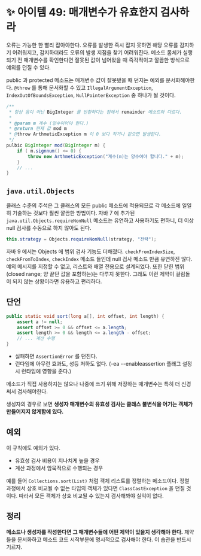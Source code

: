 # ✨ 아이템 49: 매개변수가 유효한지 검사하라

오류는 가능한 한 빨리 잡아야한다. 오류를 발생한 즉시 잡지 못하면 해당 오류를 감지하기 어려워지고, 감지하더라도 오류의 발생 지점을 찾기 어려워진다. 메소드 몸체가 실행되기 전 매개변수를 확인한다면 잘못된 값이 넘어왔을 때 즉각적이고 깔끔한 방식으로 예외를 던질 수 있다.

public 과 protected 메소드는 매개변수 값이 잘못됐을 때 던지는 예외를 문서화해야한다. `@throw` 를 통해 문서화할 수 있고 `IllegalArgumentException`, `IndexOutOfBoundsException`, `NullPointerException` 중 하나가 될 것이다.

```java
/**
 * 항상 음이 아닌 BigInteger 를 반환하다는 점에서 remainder 메소드와 다르다.
 *
 * @param m 계수 (양수이어야 한다.)
 * @return 현재 값 mod m
 * @throw ArthmeticException m 이 0 보다 작거나 같으면 발생한다.
 */
pulbic BigInteger mod(BigInteger m) {
    if ( m.signnum() <= 0) {
        throw new ArthmeticException("계수(m)는 양수여야 합니다." + m);
    }
    // ...
}
```

## `java.util.Objects`

클래스 수준의 주석은 그 클래스의 모든 public 메소드에 적용되므로 각 메소드에 일일히 기술하는 것보다 훨씬 깔끔한 방법이다. 자바 7 에 추가된 `java.util.Objects.requireNonNull` 메소드는 유연하고 사용하기도 편하니, 더 이상 null 검사를 수동으로 하지 않아도 된다.

```java
this.strategy = Objects.requireNonNull(strategy, "전략");
```

자바 9 에서는 Objects 에 범위 검사 기능도 더해졌다. `checkFromIndexSize`, `checkFromToIndex`, `checkIndex` 메소드 들인데 null 검사 메소드 만큼 유연하진 않다. 예외 메시지를 지정할 수 없고, 리스트와 배열 전용으로 설계되었다. 또한 닫힌 범위(closed range; 양 끝단 값을 포함하는)는 다루지 못한다. 그래도 이런 제약이 걸림돌이 되지 않는 상황이라면 유용하고 편리하다.

## 단언

```java
public static void sort(long a[], int offset, int length) {
    assert a != null;
    assert offset >= 0 && offset <= a.length;
    assert length >= 0 && length <= a.length - offset;
    // ... 계산 수행
}
```

- 실패하면 `AssertionError` 를 던진다.
- 런다임에 아무런 효과도, 성등 저하도 없다. (-ea --enableassertion 플래그 설정시 런타임에 영향을 준다.)

메소드가 직접 사용하지는 않으나 나중에 쓰기 위해 저장하는 매개변수는 특히 더 신경 써서 검사해야한다.

생성자의 경우로 보면 **생성자 매개변수의 유효성 검사는 클래스 불변식을 어기는 객체가 만들어지지 않게함에 있다.**

## 예외

이 규칙에도 예외가 있다.

- 유효성 검사 비용이 지나치게 높을 경우
- 계산 과정에서 암묵적으로 수행되는 경우

예를 들어 `Collections.sort(List)`  처럼 객체 리스트를 정렬하는 메소드이다. 정렬 과정에서 상호 비교될 수 없는 타입의 객체가 있다면 `ClassCastException` 을 던질 것이다. 따라서 모든 객체가 상호 비교될 수 있는지 검사해봐야 실익이 없다.

## 정리

**메소드나 생성자를 작성한다면 그 매개변수들에 어떤 제약이 있을지 생각해야 한다.** 제약들을 문서화하고 메소드 코드 시작부분에 명시적으로 검사해야 한다. 이 습관을 반드시 기르자.

